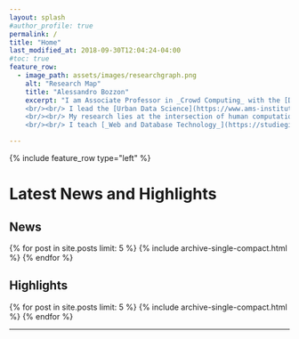```yaml
---
layout: splash
#author_profile: true
permalink: /
title: "Home"
last_modified_at: 2018-09-30T12:04:24-04:00
#toc: true
feature_row:
  - image_path: assets/images/researchgraph.png
    alt: "Research Map"
    title: "Alessandro Bozzon"
    excerpt: "I am Associate Professor in _Crowd Computing_ with the [Department of Software Technology](https://www.tudelft.nl/ewi/over-de-faculteit/afdelingen/software-technology/) of the [Faculty of Electrical Engineering, Mathematics, and Computer Science](https://www.tudelft.nl/en/eemcs/) (EEMCS) of [Delft University of Technology](https://www.tudelft.nl). 
    <br/><br/> I lead the [Urban Data Science](https://www.ams-institute.org/urban-data/) team at the [Amsterdam Institute for Advanced Metropolitan Solutions](https://www.ams-institute.org). I am faculty fellow with the [IBM Benelux CAS](http://www.research.ibm.com/university/cas/benelux/index.html). I am part of the [Delft Data Science](https://www.tudelft.nl/ewi/samenwerken/delft-data-science/) initiative, where I am actively involved in activities pertaining to the _Social Data Science_ work line. I am an active member of the Leiden-Delft-Erasmus [BOLD (Big, Open and Linked Data) Cities](http://www.centre-for-bold-cities.nl/home) initiative.
    <br/><br/> My research lies at the intersection of human computation, user modeling, and web information retrieval. I study and build novel _Crowd Computing_  methods and tools that combine the cognitive and reasoning abilities of individuals and crowds, with the computational powers of machines, and the value of big amounts of heterogeneous data. [I have published](about/#publications) &asymp;90 paper in peer-reviewd international conferences (WWW, HCOMP, CSCW, AAAI, IJCAI, ISWC) and journals (ACM TWEB, VLDBJ, IEEE Access, IEEE Internet Computing, Semantic Web Journal). [I have acquired](about/#funding) more than 3.2M&euro; in research funding.
    <br/><br/> I teach [_Web and Database Technology_](https://studiegids.tudelft.nl/a101_displayCourse.do?course_id=48438) (BSc, with [Claudia Hauff](https://chauff.github.io)) and [_Crowd Computing_](https://studiegids.tudelft.nl/a101_displayCourse.do?course_id=45597) (MSc,  with [Nava Tintarev](http://navatintarev.com)). I regularly supervise students at PhD, MSc, and BSc levels."

---
```


<!-- I am member of the [Web Information Systems group](http://wis.ewi.tudelft.nl) chaired by [Prof. Geert-Jan Houben](http://www.wis.ewi.tudelft.nl/houben/).  -->

{% include feature_row type="left" %}

# Latest News and Highlights

## News 
{% for post in site.posts limit: 5 %}
  {% include archive-single-compact.html %}
{% endfor %}


## Highlights
{% for post in site.posts limit: 5 %}
  {% include archive-single-compact.html %}
{% endfor %}

---